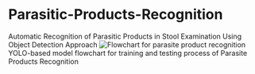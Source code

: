 # Parasitic-Products-Recognition
Automatic Recognition of Parasitic Products in Stool Examination Using Object Detection Approach
![Flowchart for parasite product recognition](https://user-images.githubusercontent.com/53847534/130099364-f21668d4-5ef0-4b6f-856a-e2558703e68e.png)
YOLO-based model flowchart for training and testing process of Parasite Products Recognition
